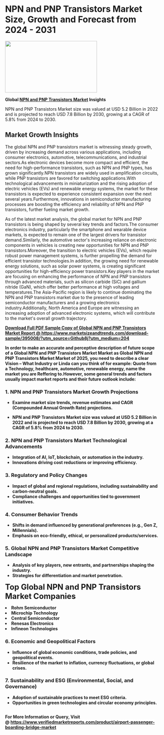 <H1>NPN and PNP Transistors Market Size, Growth and Forecast from 2024 - 2031</H1><img class="aligncenter size-medium wp-image-584254" src="https://thirdeyenews.in/wp-content/uploads/2024/09/Global-Market-Research-300x168.jpeg" alt="" width="300" height="168" /><p><strong>Global&nbsp;<a href="https://www.marketsizeandtrends.com/download-sample/395008/?utm_source=Github8j?utm_medium=204">NPN and PNP Transistors Market</a> Insights</strong></p><p>NPN and PNP Transistors Market size was valued at USD 5.2 Billion in 2022 and is projected to reach USD 7.8 Billion by 2030, growing at a CAGR of 5.8% from 2024 to 2030.</p><p><h2>Market Growth Insights</h2> <p>The global NPN and PNP transistors market is witnessing steady growth, driven by increasing demand across various applications, including consumer electronics, automotive, telecommunications, and industrial sectors.As electronic devices become more compact and efficient, the need for high-performance transistors, such as NPN and PNP types, has grown significantly.NPN transistors are widely used in amplification circuits, while PNP transistors are favored for switching applications.With technological advancements in miniaturization and the rising adoption of electric vehicles (EVs) and renewable energy systems, the market for these transistors is expected to experience consistent expansion over the next several years.Furthermore, innovations in semiconductor manufacturing processes are boosting the efficiency and reliability of NPN and PNP transistors, further fueling market growth.</p> <p><strong><a href="#"></a></strong></p> <p>As of the latest market analysis, the global market for NPN and PNP transistors is being shaped by several key trends and factors.The consumer electronics industry, particularly the smartphone and wearable device markets, is expected to remain one of the largest drivers for transistor demand.Similarly, the automotive sector's increasing reliance on electronic components in vehicles is creating new opportunities for NPN and PNP transistors.Moreover, the transition to electric vehicles (EVs), which require robust power management systems, is further propelling the demand for efficient transistor technologies.In addition, the growing need for renewable energy solutions, such as solar power systems, is creating significant opportunities for high-efficiency power transistors.Key players in the market are focusing on enhancing the performance of NPN and PNP transistors through advanced materials, such as silicon carbide (SiC) and gallium nitride (GaN), which offer better performance at high voltages and temperatures.The Asia-Pacific region is likely to continue dominating the NPN and PNP transistors market due to the presence of leading semiconductor manufacturers and a growing electronics industry.Additionally, North America and Europe are witnessing an increasing adoption of advanced electronic systems, which will contribute to the market's overall growth trajectory.</p> <p><strong><a href="#"></p><p><span class=""><strong>Download Full PDF Sample Copy of Global NPN and PNP Transistors Market Report</strong> @ <a href="https://www.marketsizeandtrends.com/download-sample/395008/?utm_source=Github8j?utm_medium=204" target="_blank">https://www.marketsizeandtrends.com/download-sample/395008/?utm_source=Github8j?utm_medium=204</a></span></p><p>In order to make an accurate and perceptive description of future scope of a Global&nbsp;NPN and PNP Transistors Market Market as Global&nbsp;NPN and PNP Transistors Market Market of 2025, you need to describe a clear Vision &ndash; What Industry or Linda can you think of for example: Quote from a Technology, healthcare, automotive, renewable energy, name the market you are Reffering to.However, some general trends and factors usually impact market reports and their future outlook include:</p><h3>1.&nbsp;<strong>NPN and PNP Transistors Market Growth Projections</strong></h3><ul><li>Examine market size trends, revenue estimates and CAGR (Compounded Annual Growth Rate) projections.</li><li><p>NPN and PNP Transistors Market size was valued at USD 5.2 Billion in 2022 and is projected to reach USD 7.8 Billion by 2030, growing at a CAGR of 5.8% from 2024 to 2030.</p></li></ul><h3>2.&nbsp;<strong>NPN and PNP Transistors Market Technological Advancements</strong></h3><ul><li>Integration of AI, IoT, blockchain, or automation in the industry.</li><li>Innovations driving cost reductions or improving efficiency.</li></ul><h3>3.&nbsp;<strong>Regulatory and Policy Changes</strong></h3><ul><li>Impact of global and regional regulations, including sustainability and carbon-neutral goals.</li><li>Compliance challenges and opportunities tied to government initiatives.</li></ul><h3>4.&nbsp;<strong>Consumer Behavior Trends</strong></h3><ul><li>Shifts in demand influenced by generational preferences (e.g., Gen Z, Millennials).</li><li>Emphasis on eco-friendly, ethical, or personalized products/services.</li></ul><h3>5.&nbsp;<strong>Global NPN and PNP Transistors Market Competitive Landscape</strong></h3><ul><li>Analysis of key players, new entrants, and partnerships shaping the industry.</li><li>Strategies for differentiation and market penetration.</li></ul><p data-pm-slice="1 1 []"><span style="color: inherit; font-family: inherit; font-size: 25px;">Top Global NPN and PNP Transistors Market Companies</span></p><div class="" data-test-id=""><p><li>Rohm Semiconductor</li><li> Microchip Technology</li><li> Central Semiconductor</li><li> Renesas Electronics</li><li> Infineon Technologies</li></p></div><h3>6.&nbsp;<strong>Economic and Geopolitical Factors</strong></h3><ul><li>Influence of global economic conditions, trade policies, and geopolitical events.</li><li>Resilience of the market to inflation, currency fluctuations, or global crises.</li></ul><h3>7.&nbsp;<strong>Sustainability and ESG (Environmental, Social, and Governance)</strong></h3><ul><li>Adoption of sustainable practices to meet ESG criteria.</li><li>Opportunities in green technologies and circular economy principles.</li></ul><h2><strong style="font-size: 14px;">For More Information or Query, Visit @&nbsp;</strong><a style="background-color: #ffffff; font-size: 14px;" href="https://www.marketsizeandtrends.com/report/npn-and-pnp-transistors-market/" target="_blank">https://www.verifiedmarketreports.com/product/airport-passenger-boarding-bridge-market</a></h2>